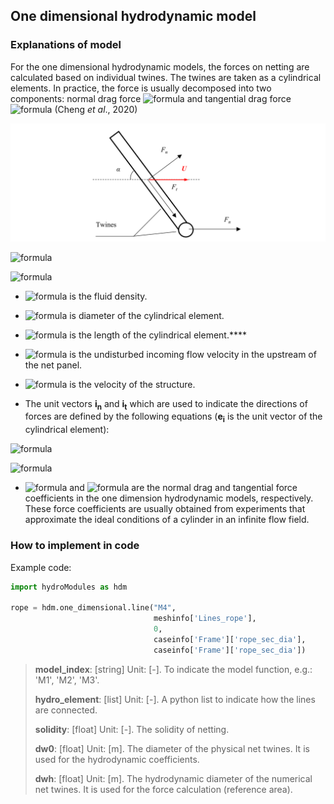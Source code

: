 ## One dimensional hydrodynamic model

### Explanations of model

For the one dimensional hydrodynamic models, the forces on netting are calculated based on individual twines. The twines are taken as a cylindrical elements. In practice, the force is usually decomposed into two components: normal drag force ![formula](https://render.githubusercontent.com/render/math?math=\vec{F_n}) and tangential drag force ![formula](https://render.githubusercontent.com/render/math?math=\vec{F_t}) (Cheng *et al*., 2020)

![Fig.5](./figures/Fig.5.png)

![formula](https://render.githubusercontent.com/render/math?math=$\vec{F_t}=0.5C_{t}\rho_{w}d_{w}L\left|\vec{U}-\vec{v}\right|^{2}\vec{i_t}$)


![formula](https://render.githubusercontent.com/render/math?math=\vec{F_n}=0.5C_{n}\rho_{w}d_{w}L\left|\vec{U}-\vec{v}\right|^{2}\vec{i_n})



* ![formula](https://render.githubusercontent.com/render/math?math=\rho_{w}) is the fluid density.

* ![formula](https://render.githubusercontent.com/render/math?math=d_w) is diameter of the cylindrical element.

* ![formula](https://render.githubusercontent.com/render/math?math=L) is the length of the cylindrical element.****

* ![formula](https://render.githubusercontent.com/render/math?math=\vec{U}) is the undisturbed incoming flow velocity in the upstream of the net panel.

* ![formula](https://render.githubusercontent.com/render/math?math=\vec{v}) is the velocity of the structure.

* The unit vectors $\boldsymbol{i_n}$ and $\boldsymbol{i_t}$ which are used to indicate the directions of forces are defined by the following equations ($\boldsymbol{e_i}$ is the unit vector of the cylindrical element):


![formula](https://render.githubusercontent.com/render/math?math=\vec{i_t}=\frac{(\vec{U}-\vec{v})\vec{e_i}}{\left|\vec{U}-\vec{v}\right|}\vec{e_i})

![formula](https://render.githubusercontent.com/render/math?math=\vec{i}_{n}=\frac{(\vec{U}-\vec{v})}{\left|\vec{U}-\vec{v}\right|}-\vec{i_t})


* ![formula](https://render.githubusercontent.com/render/math?math=C_n) and ![formula](https://render.githubusercontent.com/render/math?math=C_t) are the normal drag and tangential force coefficients in the one dimension hydrodynamic models, respectively. These force coefficients are usually obtained from experiments that approximate the ideal conditions of a cylinder in an infinite flow field.

### How to implement in code

Example code:
``` python
import hydroModules as hdm

rope = hdm.one_dimensional.line("M4",
                                meshinfo['Lines_rope'],
                                0,
                                caseinfo['Frame']['rope_sec_dia'],
                                caseinfo['Frame']['rope_sec_dia'])
```

> **model_index**: [string] Unit: [-]. To indicate the model function, e.g.: 'M1', 'M2', 'M3'.
>
> **hydro_element**: [list] Unit: [-]. A python list to indicate how the lines are connected.
>
> **solidity**: [float] Unit: [-]. The solidity of netting.
>
> **dw0**: [float] Unit: [m]. The diameter of the physical net twines. It is used for the hydrodynamic coefficients.
> 
> **dwh**: [float] Unit: [m]. The hydrodynamic diameter of the numerical net twines. It is used for the force calculation (reference area).

